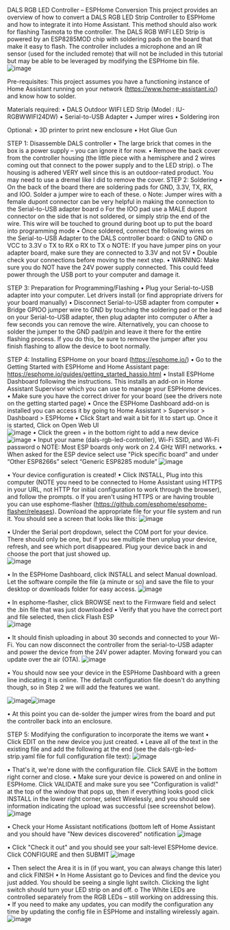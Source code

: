 DALS RGB LED Controller – ESPHome Conversion
This project provides an overview of how to convert a DALS RGB LED Strip Controller to ESPHome and how to integrate it into Home Assistant. This method should also work for flashing Tasmota to the controller. The DALS RGB WIFI LED Strip is powered by an ESP8285MOD chip with soldering pads on the board that make it easy to flash. The controller includes a microphone and an IR sensor (used for the included remote) that will not be included in this tutorial but may be able to be leveraged by modifying the ESPHome bin file.
![image](https://github.com/user-attachments/assets/47f36f51-ee07-470d-a607-db69eec349dd)

Pre-requisites:
This project assumes you have a functioning instance of Home Assistant running on your network (https://www.home-assistant.io/) and know how to solder.

Materials required:
•	DALS Outdoor WIFI LED Strip (Model : IU-RGBWWIFI24DW)
•	Serial-to-USB Adapter
•	Jumper wires
•	Soldering iron

Optional:
•	3D printer to print new enclosure
•	Hot Glue Gun

STEP 1: Disassemble DALS controller
•	The large brick that comes in the box is a power supply – you can ignore it for now.
•	Remove the back cover from the controller housing (the little piece with a hemisphere and 2 wires coming out that connect to the power supply and to the LED strip).
o	The housing is adhered VERY well since this is an outdoor-rated product. You may need to use a dremel like I did to remove the cover.
STEP 2: Soldering
•	On the back of the board there are soldering pads for GND, 3.3V, TX, RX, and IOO. Solder a jumper wire to each of these.
o	Note: Jumper wires with a female dupont connector can be very helpful in making the connection to the Serial-to-USB adapter board
o	For the IOO pad use a MALE dupont connector on the side that is not soldered, or simply strip the end of the wire. This wire will be touched to ground during boot up to put the board into programming mode
•	Once soldered, connect the following wires on the Serial-to-USB Adapter to the DALS controller board:
o	GND to GND
o	VCC to 3.3V
o	TX to RX
o	RX to TX
o	NOTE: If you have jumper pins on your adapter board, make sure they are connected to 3.3V and not 5V
•	Double check your connections before moving to the next step.
•	WARNING: Make sure you do NOT have the 24V power supply connected. This could feed power through the USB port to your computer and damage it.

STEP 3: Preparation for Programming/Flashing
•	Plug your Serial-to-USB adapter into your computer. Let drivers install (or find appropriate drivers for your board manually)
•	Disconnect Serial-to-USB adapter from computer
•	Bridge GPIOO jumper wire to GND by touching the soldering pad or the lead on your Serial-to-USB adapter, then plug adapter into computer
o	After a few seconds you can remove the wire. Alternatively, you can choose to solder the jumper to the GND pad/pin and leave it there for the entire flashing process. If you do this, be sure to remove the jumper after you finish flashing to allow the device to boot normally.

STEP 4: Installing ESPHome on your board (https://esphome.io/) 
•	Go to the Getting Started with ESPHome and Home Assistant page: https://esphome.io/guides/getting_started_hassio.html
•	Install ESPHome Dashboard following the instructions. This installs an add-on in Home Assistant Supervisor which you can use to manage your ESPHome devices.
•	Make sure you have the correct driver for your board (see the drivers note on the getting started page)
•	Once the ESPHome Dashboard add-on is installed you can access it by going to Home Assistant > Supervisor > Dashboard > ESPHome
•	Click Start and wait a bit for it to start up. Once it is started, Click on Open Web UI  
![image](https://github.com/user-attachments/assets/1f6cf793-b94b-429d-aca0-e473eec01291)
•	Click the green + in the bottom right to add a new device  
![image](https://github.com/user-attachments/assets/4b1ab660-e58e-4545-81d0-ae9d187bbd56)
•	Input your name (dals-rgb-led-controller), Wi-Fi SSID, and Wi-Fi password
o	NOTE: Most ESP boards only work on 2.4 GHz WIFI networks.
•	When asked for the ESP device select use "Pick specific board" and under “Other ESP8266s” select “Generic ESP8285 module”
![image](https://github.com/user-attachments/assets/959ff840-cde0-46c3-ad8b-94975647dec0)

•	Your device configuration is created!
•	Click INSTALL, Plug into this computer (NOTE you need to be connected to Home Assistant using HTTPS in your URL, not HTTP for initial configuration to work through the browser), and follow the prompts.
o	If you aren't using HTTPS or are having trouble you can use esphome-flasher (https://github.com/esphome/esphome-flasher/releases). Download the appropriate file for your file system and run it. You should see a screen that looks like this:
 ![image](https://github.com/user-attachments/assets/3bf4cfaa-3d2b-4b4a-a925-4fa5d88a7b2b)

•	Under the Serial port dropdown, select the COM port for your device. There should only be one, but if you see multiple then unplug your device, refresh, and see which port disappeared. Plug your device back in and choose the port that just showed up.  
![image](https://github.com/user-attachments/assets/b1215520-a299-4bc5-8b13-f3a8180e372a)

•	In the ESPHome Dashboard, click INSTALL and select Manual download. Let the software compile the file (a minute or so) and save the file to your desktop or downloads folder for easy access.
![image](https://github.com/user-attachments/assets/3c587482-fe8e-4ecf-920f-223305c1bfa2)

 
•	In esphome-flasher, click BROWSE next to the Firmware field and select the .bin file that was just downloaded
•	Verify that you have the correct port and file selected, then click Flash ESP  
![image](https://github.com/user-attachments/assets/478e1ee6-b7fc-4a15-8a6d-4537ab23aca7)

•	It should finish uploading in about 30 seconds and connected to your Wi-Fi. You can now disconnect the controller from the serial-to-USB adapter and power the device from the 24V power adapter. Moving forward you can update over the air (OTA).
 ![image](https://github.com/user-attachments/assets/e1106cb9-5b93-4236-b620-a770ff877276)


•	You should now see your device in the ESPHome Dashboard with a green line indicating it is online. The default configuration file doesn't do anything though, so in Step 2 we will add the features we want.

![image](https://github.com/user-attachments/assets/60da09e1-b810-4e3b-bc29-15ab9999cfca)![image](https://github.com/user-attachments/assets/b12ceed3-c906-4f21-8744-4cb1ee9452bc)


   	
•	At this point you can de-solder the jumper wires from the board and put the controller back into an enclosure.

STEP 5: Modifying the configuration to incorporate the items we want
•	Click EDIT on the new device you just created.
•	Leave all of the text in the existing file and add the following at the end (see the dals-rgb-led-strip.yaml file for full configuration file text):
![image](https://github.com/user-attachments/assets/5a80653e-ea33-47da-83d8-cb01df68ef5d)

 
•	That's it, we're done with the configuration file. Click SAVE in the bottom right corner and close.
•	Make sure your device is powered on and online in ESPHome. Click VALIDATE and make sure you see "Configuration is valid!" at the top of the window that pops up, then if everything looks good click INSTALL in the lower right corner, select Wirelessly, and you should see information indicating the upload was successful (see screenshot below).
![image](https://github.com/user-attachments/assets/38def820-e73c-4631-8aa9-ca28d18855d2)

•	Check your Home Assistant notifications (bottom left of Home Assistant and you should have "New devices discovered" notification 
![image](https://github.com/user-attachments/assets/0a8b38d9-b996-4504-82a3-d56286ffa35f)

 
•	Click "Check it out" and you should see your salt-level ESPHome device. Click CONFIGURE and then SUBMIT
![image](https://github.com/user-attachments/assets/dce62c6b-095a-4d02-80d6-16ab339261b0)

 
•	Then select the Area it is in (if you want, you can always change this later) and click FINISH
•	In Home Assistant go to Devices and find the device you just added. You should be seeing a single light switch. Clicking the light switch should turn your LED strip on and off. 
o	The White LEDs are controlled separately from the RGB LEDs – still working on addressing this.
•	If you need to make any updates, you can modify the configuration any time by updating the config file in ESPHome and installing wirelessly again.
 ![image](https://github.com/user-attachments/assets/a184bef7-338c-4b1a-9e65-48aa246be05a)

